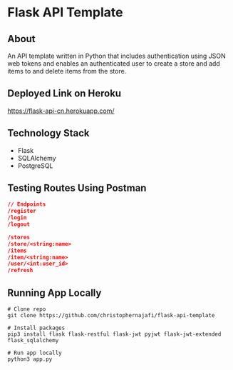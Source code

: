 # Flask API Template

## About

An API template written in Python that includes authentication using JSON web tokens and enables an authenticated user to create a store and add items to and delete items from the store.

## Deployed Link on Heroku

<https://flask-api-cn.herokuapp.com/>

## Technology Stack

- Flask
- SQLAlchemy
- PostgreSQL

## Testing Routes Using Postman

```json
// Endpoints
/register
/login
/logout

/stores
/store/<string:name>
/items
/item/<string:name>
/user/<int:user_id>
/refresh
```

## Running App Locally

```shell
# Clone repo
git clone https://github.com/christophernajafi/flask-api-template

# Install packages
pip3 install flask flask-restful flask-jwt pyjwt flask-jwt-extended flask_sqlalchemy

# Run app locally
python3 app.py
```

<!-- # Make sure PostgreSQL is running
# Create database called 'flask-api' -->
